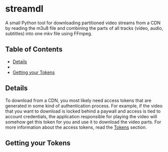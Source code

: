 # streamdl
A small Python tool for downloading partitioned video streams from a CDN by reading the m3u8 file and 
combining the parts of all tracks (video, audio, subtitles) into one mkv file using FFmpeg.
## Table of Contents
- [Details](#section-1)
- []()
- [Getting your Tokens](#getting-your-tokens)
## Details
To download from a CDN, you most likely need access tokens that are generated in some kind of 
authentication process. For example, if the video that you want to download is locked behind a 
paywall and access is tied to account credentials, the application responsible for playing the video will 
somehow get this token for you and use it to download the video parts. For more information about the access tokens, 
read the [Tokens](#getting-your-tokens) section.
## Getting your Tokens